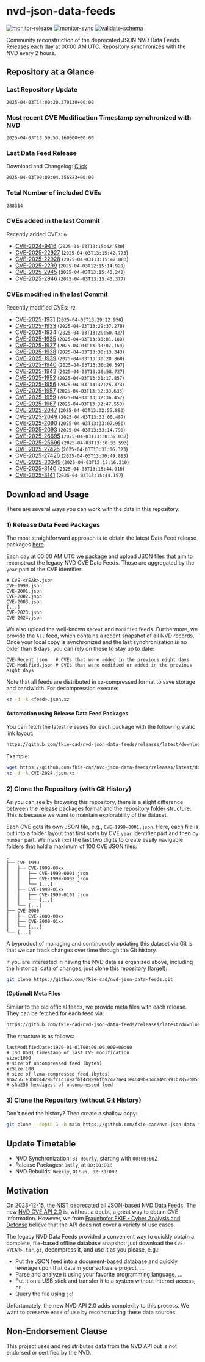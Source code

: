 # nvd-json-data-feeds

[![monitor-release](https://github.com/fkie-cad/nvd-json-data-feeds/actions/workflows/monitor_release.yml/badge.svg)](https://github.com/fkie-cad/nvd-json-data-feeds/actions/workflows/monitor_release.yml)
[![monitor-sync](https://github.com/fkie-cad/nvd-json-data-feeds/actions/workflows/monitor_sync.yml/badge.svg)](https://github.com/fkie-cad/nvd-json-data-feeds/actions/workflows/monitor_sync.yml)
[![validate-schema](https://github.com/fkie-cad/nvd-json-data-feeds/actions/workflows/validate_schema.yml/badge.svg)](https://github.com/fkie-cad/nvd-json-data-feeds/actions/workflows/validate_schema.yml)

Community reconstruction of the deprecated JSON NVD Data Feeds.
[Releases](https://github.com/fkie-cad/nvd-json-data-feeds/releases/latest) each day at 00:00 AM UTC.
Repository synchronizes with the NVD every 2 hours.

## Repository at a Glance

### Last Repository Update

```plain
2025-04-03T14:00:20.370130+00:00
```

### Most recent CVE Modification Timestamp synchronized with NVD

```plain
2025-04-03T13:59:53.160000+00:00
```

### Last Data Feed Release

Download and Changelog: [Click](https://github.com/fkie-cad/nvd-json-data-feeds/releases/latest)

```plain
2025-04-03T00:00:04.356823+00:00
```

### Total Number of included CVEs

```plain
288314
```

### CVEs added in the last Commit

Recently added CVEs: `6`

- [CVE-2024-9416](CVE-2024/CVE-2024-94xx/CVE-2024-9416.json) (`2025-04-03T13:15:42.530`)
- [CVE-2025-22927](CVE-2025/CVE-2025-229xx/CVE-2025-22927.json) (`2025-04-03T13:15:42.773`)
- [CVE-2025-22928](CVE-2025/CVE-2025-229xx/CVE-2025-22928.json) (`2025-04-03T13:15:42.883`)
- [CVE-2025-2299](CVE-2025/CVE-2025-22xx/CVE-2025-2299.json) (`2025-04-03T12:15:14.920`)
- [CVE-2025-2945](CVE-2025/CVE-2025-29xx/CVE-2025-2945.json) (`2025-04-03T13:15:43.240`)
- [CVE-2025-2946](CVE-2025/CVE-2025-29xx/CVE-2025-2946.json) (`2025-04-03T13:15:43.377`)


### CVEs modified in the last Commit

Recently modified CVEs: `72`

- [CVE-2025-1931](CVE-2025/CVE-2025-19xx/CVE-2025-1931.json) (`2025-04-03T13:29:22.950`)
- [CVE-2025-1933](CVE-2025/CVE-2025-19xx/CVE-2025-1933.json) (`2025-04-03T13:29:37.270`)
- [CVE-2025-1934](CVE-2025/CVE-2025-19xx/CVE-2025-1934.json) (`2025-04-03T13:29:50.427`)
- [CVE-2025-1935](CVE-2025/CVE-2025-19xx/CVE-2025-1935.json) (`2025-04-03T13:30:01.180`)
- [CVE-2025-1937](CVE-2025/CVE-2025-19xx/CVE-2025-1937.json) (`2025-04-03T13:30:07.160`)
- [CVE-2025-1938](CVE-2025/CVE-2025-19xx/CVE-2025-1938.json) (`2025-04-03T13:30:13.343`)
- [CVE-2025-1939](CVE-2025/CVE-2025-19xx/CVE-2025-1939.json) (`2025-04-03T13:30:20.860`)
- [CVE-2025-1940](CVE-2025/CVE-2025-19xx/CVE-2025-1940.json) (`2025-04-03T13:30:26.597`)
- [CVE-2025-1943](CVE-2025/CVE-2025-19xx/CVE-2025-1943.json) (`2025-04-03T13:30:58.727`)
- [CVE-2025-1952](CVE-2025/CVE-2025-19xx/CVE-2025-1952.json) (`2025-04-03T13:31:17.857`)
- [CVE-2025-1956](CVE-2025/CVE-2025-19xx/CVE-2025-1956.json) (`2025-04-03T13:32:25.373`)
- [CVE-2025-1957](CVE-2025/CVE-2025-19xx/CVE-2025-1957.json) (`2025-04-03T13:32:30.633`)
- [CVE-2025-1959](CVE-2025/CVE-2025-19xx/CVE-2025-1959.json) (`2025-04-03T13:32:36.457`)
- [CVE-2025-1967](CVE-2025/CVE-2025-19xx/CVE-2025-1967.json) (`2025-04-03T13:32:47.553`)
- [CVE-2025-2047](CVE-2025/CVE-2025-20xx/CVE-2025-2047.json) (`2025-04-03T13:32:55.893`)
- [CVE-2025-2049](CVE-2025/CVE-2025-20xx/CVE-2025-2049.json) (`2025-04-03T13:33:00.487`)
- [CVE-2025-2090](CVE-2025/CVE-2025-20xx/CVE-2025-2090.json) (`2025-04-03T13:33:07.950`)
- [CVE-2025-2093](CVE-2025/CVE-2025-20xx/CVE-2025-2093.json) (`2025-04-03T13:33:14.790`)
- [CVE-2025-26695](CVE-2025/CVE-2025-266xx/CVE-2025-26695.json) (`2025-04-03T13:30:39.037`)
- [CVE-2025-26696](CVE-2025/CVE-2025-266xx/CVE-2025-26696.json) (`2025-04-03T13:30:33.593`)
- [CVE-2025-27425](CVE-2025/CVE-2025-274xx/CVE-2025-27425.json) (`2025-04-03T13:31:06.323`)
- [CVE-2025-27426](CVE-2025/CVE-2025-274xx/CVE-2025-27426.json) (`2025-04-03T13:30:49.883`)
- [CVE-2025-30349](CVE-2025/CVE-2025-303xx/CVE-2025-30349.json) (`2025-04-03T12:15:16.210`)
- [CVE-2025-3140](CVE-2025/CVE-2025-31xx/CVE-2025-3140.json) (`2025-04-03T13:15:44.010`)
- [CVE-2025-3141](CVE-2025/CVE-2025-31xx/CVE-2025-3141.json) (`2025-04-03T13:15:44.157`)


## Download and Usage

There are several ways you can work with the data in this repository:

### 1) Release Data Feed Packages

The most straightforward approach is to obtain the latest Data Feed release packages [here](https://github.com/fkie-cad/nvd-json-data-feeds/releases/latest).

Each day at 00:00 AM UTC we package and upload JSON files that aim to reconstruct the legacy NVD CVE Data Feeds.
Those are aggregated by the `year` part of the CVE identifier:

```
# CVE-<YEAR>.json
CVE-1999.json
CVE-2001.json
CVE-2002.json
CVE-2003.json
[...]
CVE-2023.json
CVE-2024.json
```

We also upload the well-known `Recent` and `Modified` feeds.
Furthermore, we provide the `All` feed, which contains a recent snapshot of all NVD records.
Once your local copy is synchronized and the last synchronization is no older than 8 days, you can rely on these to stay up to date:

```plain
CVE-Recent.json   # CVEs that were added in the previous eight days
CVE-Modified.json # CVEs that were modified or added in the previous eight days
```

Note that all feeds are distributed in `xz`-compressed format to save storage and bandwidth.
For decompression execute:

```sh
xz -d -k <feed>.json.xz
```

#### Automation using Release Data Feed Packages

You can fetch the latest releases for each package with the following static link layout:

```sh
https://github.com/fkie-cad/nvd-json-data-feeds/releases/latest/download/CVE-<YEAR>.json.xz
```

Example:

```sh
wget https://github.com/fkie-cad/nvd-json-data-feeds/releases/latest/download/CVE-2024.json.xz
xz -d -k CVE-2024.json.xz
```

### 2) Clone the Repository (with Git History)

As you can see by browsing this repository, there is a slight difference between the release packages format and the repository folder structure.
This is because we want to maintain explorability of the dataset.

Each CVE gets its own JSON file, e.g., `CVE-1999-0001.json`.
Here, each file is put into a folder layout that first sorts by CVE `year` identifier part and then by `number` part.
We mask (`xx`) the last two digits to create easily navigable folders that hold a maximum of 100 CVE JSON files:

```plain
.
├── CVE-1999
│   ├── CVE-1999-00xx
│   │   ├── CVE-1999-0001.json
│   │   ├── CVE-1999-0002.json
│   │   └── [...]
│   ├── CVE-1999-01xx
│   │   ├── CVE-1999-0101.json
│   │   └── [...]
│   └── [...]
├── CVE-2000
│   ├── CVE-2000-00xx
│   ├── CVE-2000-01xx
│   └── [...]
└── [...]
```

A byproduct of managing and continuously updating this dataset via Git is that we can track changes over time through the Git history.

If you are interested in having the NVD data as organized above, including the historical data of changes, just clone this repository (large!):

```sh
git clone https://github.com/fkie-cad/nvd-json-data-feeds.git
```

#### (Optional) Meta Files

Similar to the old official feeds, we provide meta files with each release. They can be fetched for each feed via:

```sh
https://github.com/fkie-cad/nvd-json-data-feeds/releases/latest/download/CVE-<YEAR>.meta
```

The structure is as follows:

```plain
lastModifiedDate:1970-01-01T00:00:00.000+00:00                          # ISO 8601 timestamp of last CVE modification
size:1000                                                               # size of uncompressed feed (bytes)
xzSize:100                                                              # size of lzma-compressed feed (bytes)
sha256:e3b0c44298fc1c149afbf4c8996fb92427ae41e4649b934ca495991b7852b855 # sha256 hexdigest of uncompressed feed
```

### 3) Clone the Repository (without Git History)

Don't need the history? Then create a shallow copy:

```sh
git clone --depth 1 -b main https://github.com/fkie-cad/nvd-json-data-feeds.git
```


## Update Timetable

* NVD Synchronization: `Bi-Hourly`, starting with `00:00:00Z`
* Release Packages: `Daily`, at `00:00:00Z`
* NVD Rebuilds: `Weekly`, at `Sun, 02:30:00Z`


## Motivation

On 2023-12-15, the NIST deprecated all [JSON-based NVD Data Feeds](https://nvd.nist.gov/vuln/data-feeds#divRetirementBanner-1).
The new [NVD CVE API 2.0](https://nvd.nist.gov/developers/vulnerabilities) is, without a doubt, a great way to obtain CVE information.
However, we from [Fraunhofer FKIE - Cyber Analysis and Defense](https://www.fkie.fraunhofer.de/en/departments/cad.html) believe that the API does not cover a variety of use cases.

The legacy NVD Data Feeds provided a convenient way to quickly obtain a complete, file-based offline database snapshot; just download the `CVE-<YEAR>.tar.gz`, decompress it, and use it as you please, e.g.:

- Put the JSON feed into a document-based database and quickly leverage upon that data in your software project, ...
- Parse and analyze it using your favorite programming language, ...
- Put it on a USB stick and transfer it to a system without internet access, or ...
- Query the file using `jq`!

Unfortunately, the new NVD API 2.0 adds complexity to this process.
We want to preserve ease of use by reconstructing these data sources.

## Non-Endorsement Clause

This project uses and redistributes data from the NVD API but is not endorsed or certified by the NVD.